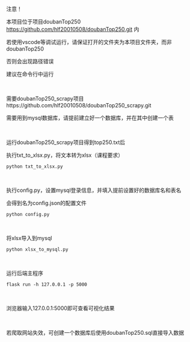 注意！

本项目位于项目doubanTop250 https://github.com/hlf20010508/doubanTop250.git 内

若使用vscode等调试运行，请保证打开的文件夹为本项目文件夹，而非doubanTop250

否则会出现路径错误

建议在命令行中运行

<br/>

需要doubanTop250_scrapy项目https://github.com/hlf20010508/doubanTop250_scrapy.git

需要用到mysql数据库，请提前建立好一个数据库，并在其中创建一个表

<br/>

运行doubanTop250_scrapy项目得到top250.txt后

执行txt_to_xlsx.py，将文本转为xlsx（课程要求）
```
python txt_to_xlsx.py
```
<br/>

执行config.py，设置mysql登录信息，并填入提前设置好的数据库名和表名

会得到名为config.json的配置文件
```
python config.py
```

<br/>

将xlsx导入到mysql
```
python xlsx_to_mysql.py
```

<br/>

运行后端主程序
```
flask run -h 127.0.0.1 -p 5000
```

<br/>

浏览器输入127.0.0.1:5000即可查看可视化结果

<br/>

若爬取网站失效，可创建一个数据库后使用doubanTop250.sql直接导入数据
